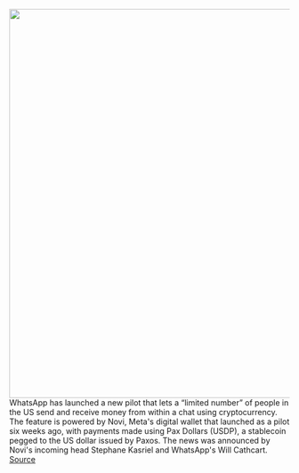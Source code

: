 <img src='https://cdn.vox-cdn.com/thumbor/UsvWk2_pzY7CfFgVOYv16srGars=/0x0:1683x1122/1200x800/filters:focal(708x427:976x695)/cdn.vox-cdn.com/uploads/chorus_image/image/70248673/FGHzidMVcAEqPAY.0.jpg' width='700px' /><br/>
WhatsApp has launched a new pilot that lets a “limited number” of people in the US send and receive money from within a chat using cryptocurrency. The feature is powered by Novi, Meta's digital wallet that launched as a pilot six weeks ago, with payments made using Pax Dollars (USDP), a stablecoin pegged to the US dollar issued by Paxos. The news was announced by Novi's incoming head Stephane Kasriel and WhatsApp's Will Cathcart.
<a href='https://www.theverge.com/2021/12/9/22825766/whatsapp-novi-digital-payments-us-pilot-paxos-stablecoin'> Source <a/>